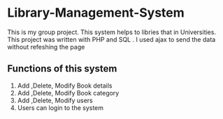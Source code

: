 # Library-Management-System

This is my group project.
This system helps to libries that in Universities.
This project was written with PHP and SQL .
I used ajax to send the data without refeshing the page 


## Functions of this system

  1. Add ,Delete, Modify Book details
  2. Add ,Delete, Modify Book category
  3. Add ,Delete, Modify users
  4. Users can login to the system

